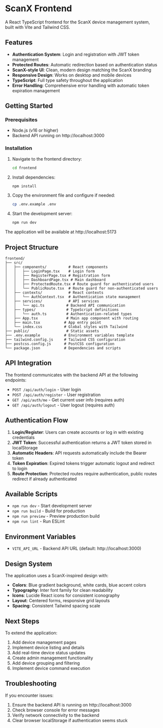 # ScanX Frontend

A React TypeScript frontend for the ScanX device management system, built with Vite and Tailwind CSS.

## Features

- **Authentication System**: Login and registration with JWT token management
- **Protected Routes**: Automatic redirection based on authentication status
- **ScanX-style UI**: Clean, modern design matching the ScanX branding
- **Responsive Design**: Works on desktop and mobile devices
- **TypeScript**: Full type safety throughout the application
- **Error Handling**: Comprehensive error handling with automatic token expiration management

## Getting Started

### Prerequisites

- Node.js (v16 or higher)
- Backend API running on http://localhost:3000

### Installation

1. Navigate to the frontend directory:
   ```bash
   cd frontend
   ```

2. Install dependencies:
   ```bash
   npm install
   ```

3. Copy the environment file and configure if needed:
   ```bash
   cp .env.example .env
   ```

4. Start the development server:
   ```bash
   npm run dev
   ```

The application will be available at http://localhost:5173

## Project Structure

```
frontend/
├── src/
│   ├── components/          # React components
│   │   ├── LoginPage.tsx    # Login form
│   │   ├── RegisterPage.tsx # Registration form
│   │   ├── DashboardPage.tsx # Main dashboard
│   │   ├── ProtectedRoute.tsx # Route guard for authenticated users
│   │   └── PublicRoute.tsx  # Route guard for non-authenticated users
│   ├── contexts/            # React contexts
│   │   └── AuthContext.tsx  # Authentication state management
│   ├── services/            # API services
│   │   └── api.ts          # Backend API communication
│   ├── types/              # TypeScript definitions
│   │   └── auth.ts         # Authentication-related types
│   ├── App.tsx             # Main app component with routing
│   ├── main.tsx           # App entry point
│   └── index.css          # Global styles with Tailwind
├── public/                 # Static assets
├── .env.example           # Environment variables template
├── tailwind.config.js     # Tailwind CSS configuration
├── postcss.config.js      # PostCSS configuration
└── package.json           # Dependencies and scripts
```

## API Integration

The frontend communicates with the backend API at the following endpoints:

- `POST /api/auth/login` - User login
- `POST /api/auth/register` - User registration  
- `GET /api/auth/me` - Get current user info (requires auth)
- `GET /api/auth/logout` - User logout (requires auth)

## Authentication Flow

1. **Login/Register**: Users can create accounts or log in with existing credentials
2. **JWT Token**: Successful authentication returns a JWT token stored in localStorage
3. **Automatic Headers**: API requests automatically include the Bearer token
4. **Token Expiration**: Expired tokens trigger automatic logout and redirect to login
5. **Route Protection**: Protected routes require authentication, public routes redirect if already authenticated

## Available Scripts

- `npm run dev` - Start development server
- `npm run build` - Build for production
- `npm run preview` - Preview production build
- `npm run lint` - Run ESLint

## Environment Variables

- `VITE_API_URL` - Backend API URL (default: http://localhost:3000)

## Design System

The application uses a ScanX-inspired design with:

- **Colors**: Blue gradient background, white cards, blue accent colors
- **Typography**: Inter font family for clean readability
- **Icons**: Lucide React icons for consistent iconography
- **Layout**: Centered forms, responsive grid layouts
- **Spacing**: Consistent Tailwind spacing scale

## Next Steps

To extend the application:

1. Add device management pages
2. Implement device listing and details
3. Add real-time device status updates
4. Create admin management functionality
5. Add device grouping and filtering
6. Implement device command execution

## Troubleshooting

If you encounter issues:

1. Ensure the backend API is running on http://localhost:3000
2. Check browser console for error messages
3. Verify network connectivity to the backend
4. Clear browser localStorage if authentication seems stuck